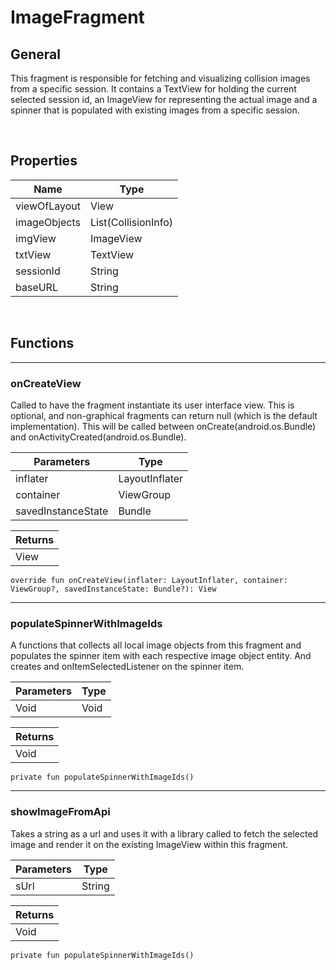 # ImageFragment

## General
This fragment is responsible for fetching and visualizing collision images from a specific session. It contains a TextView for holding the current selected session id, an ImageView for representing the actual image and a spinner that is populated with existing images from a specific session.

<br>

## Properties
| Name | Type |
| ----------- | ----------- |
| viewOfLayout | View |
| imageObjects | List(CollisionInfo) |
| imgView | ImageView |
| txtView | TextView |
| sessionId | String |
| baseURL | String |

<br>

## Functions
-----------------
### onCreateView
Called to have the fragment instantiate its user interface view. This is optional, and non-graphical fragments can return null (which is the default implementation). This will be called between onCreate(android.os.Bundle) and onActivityCreated(android.os.Bundle).

| Parameters | Type |
| ----------- | ----------- | 
| inflater | LayoutInflater |
| container | ViewGroup |
| savedInstanceState | Bundle |

| Returns |
| --------|
| View |

```
override fun onCreateView(inflater: LayoutInflater, container: ViewGroup?, savedInstanceState: Bundle?): View 
```
-----------------
### populateSpinnerWithImageIds
A functions that collects all local image objects from this fragment and populates the spinner item with each respective image object entity. And creates and onItemSelectedListener on the spinner item.

| Parameters | Type |
| ----------- | ----------- | 
| Void | Void |


| Returns |
| --------|
| Void |

```
private fun populateSpinnerWithImageIds() 
```
-----------------
### showImageFromApi
Takes a string as a url and uses it with a library called to fetch the selected image and render it on the existing ImageView within this fragment.

| Parameters | Type |
| ----------- | ----------- | 
| sUrl | String |


| Returns |
| --------|
| Void |

```
private fun populateSpinnerWithImageIds() 
```
